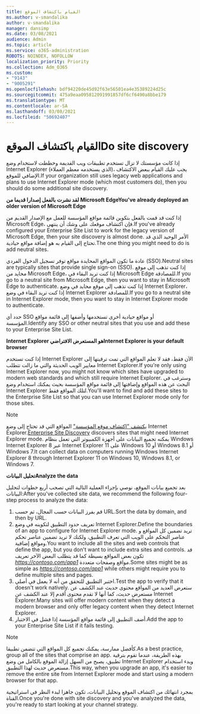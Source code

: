```yaml
---
title: القيام باكتشاف الموقع
ms.author: v-smandalika
author: v-smandalika
manager: dansimp
ms.date: 03/08/2021
audience: Admin
ms.topic: article
ms.service: o365-administration
ROBOTS: NOINDEX, NOFOLLOW
localization_priority: Priority
ms.collection: Adm_O365
ms.custom:
- "9143"
- "9005291"
ms.openlocfilehash: bdf94220de45d92f63e56501ea4e35389224d25c
ms.sourcegitcommit: 475a9eaa095812091991857df6cf6490a8bbe179
ms.translationtype: MT
ms.contentlocale: ar-SA
ms.lasthandoff: 03/08/2021
ms.locfileid: "50692407"
---
```

# <a name="do-site-discovery"></a><span data-ttu-id="59e5b-102">القيام باكتشاف الموقع</span><span class="sxs-lookup"><span data-stu-id="59e5b-102">Do site discovery</span></span>

<span data-ttu-id="59e5b-103">إذا كانت مؤسستك لا تزال تستخدم تطبيقات ويب القديمة وخططت لاستخدام وضع Internet Explorer (الذي يستخدمه معظم العملاء)، يجب عليك القيام ببعض الاكتشاف الإضافي للموقع.</span><span class="sxs-lookup"><span data-stu-id="59e5b-103">If your organization still uses legacy web applications and plans to use Internet Explorer mode (which most customers do), then you should do some additional site discovery.</span></span>

<span data-ttu-id="59e5b-104">**لقد نشرت بالفعل إصدارا قديما من Microsoft Edge**</span><span class="sxs-lookup"><span data-stu-id="59e5b-104">**You've already deployed an older version of Microsoft Edge**</span></span>

<span data-ttu-id="59e5b-105">إذا كنت قد قمت بالفعل بتكوين قائمة مواقع المؤسسة للعمل مع الإصدار القديم من Microsoft Edge، فإن اكتشاف موقعك على وشك أن ينتهى.</span><span class="sxs-lookup"><span data-stu-id="59e5b-105">If you've already configured your Enterprise Site List to work for the legacy version of Microsoft Edge, then your site discovery is almost done.</span></span> <span data-ttu-id="59e5b-106">الأمر الوحيد الذي قد تحتاج إلى القيام به هو إضافة مواقع حيادية.</span><span class="sxs-lookup"><span data-stu-id="59e5b-106">The one thing you might need to do is add neutral sites.</span></span>

<span data-ttu-id="59e5b-107">عادة ما تكون المواقع المحايدة مواقع توفر تسجيل الدخول الفردي (SSO).</span><span class="sxs-lookup"><span data-stu-id="59e5b-107">Neutral sites are typically sites that provide single sign-on (SSO).</span></span> <span data-ttu-id="59e5b-108">إذا كنت تذهب إلى موقع محايد من Microsoft Edge، إذا كنت تريد البقاء في Microsoft Edge للمصادقة.</span><span class="sxs-lookup"><span data-stu-id="59e5b-108">If you go to a neutral site from Microsoft Edge, then you want to stay in Microsoft Edge to authenticate.</span></span> <span data-ttu-id="59e5b-109">إذا كنت تذهب إلى موقع محايد في وضع Internet Explorer، إذا كنت تريد البقاء في وضع Internet Explorer للمصادقة.</span><span class="sxs-lookup"><span data-stu-id="59e5b-109">If you go to a neutral site in Internet Explorer mode, then you want to stay in Internet Explorer mode to authenticate.</span></span>

<span data-ttu-id="59e5b-110">حدد أي SSO أو مواقع حيادية أخرى تستخدمها وأضفها إلى قائمة مواقع المؤسسة.</span><span class="sxs-lookup"><span data-stu-id="59e5b-110">Identify any SSO or other neutral sites that you use and add these to your Enterprise Site List.</span></span>

<span data-ttu-id="59e5b-111">**Internet Explorer هو المستعرض الافتراضي**</span><span class="sxs-lookup"><span data-stu-id="59e5b-111">**Internet Explorer is your default browser**</span></span>

<span data-ttu-id="59e5b-112">إذا كنت تستخدم Internet Explorer الآن فقط، فقد لا تعلم المواقع التي تمت ترقيتها إلى معايير الويب الحديثة والتي ما زالت تتطلب Internet Explorer.</span><span class="sxs-lookup"><span data-stu-id="59e5b-112">If you're only using Internet Explorer now, you might not know which sites have upgraded to modern web standards and which still require Internet Explorer.</span></span> <span data-ttu-id="59e5b-113">وسترغب في البحث عن هذه المواقع وإضافتها إلى قائمة مواقع المؤسسة بحيث يمكنك استخدام وضع Internet Explorer لتلك المواقع فقط.</span><span class="sxs-lookup"><span data-stu-id="59e5b-113">You'll want to find and add these sites to the Enterprise Site List so that you can use Internet Explorer mode only for those sites.</span></span>

> [!NOTE]
> <span data-ttu-id="59e5b-114">[يكتشف "اكتشاف موقع المؤسسة"](https://docs.microsoft.com/internet-explorer/ie11-deploy-guide/collect-data-using-enterprise-site-discovery) المواقع التي قد تحتاج إلى وضع Internet Explorer.</span><span class="sxs-lookup"><span data-stu-id="59e5b-114">[Enterprise Site Discovery](https://docs.microsoft.com/internet-explorer/ie11-deploy-guide/collect-data-using-enterprise-site-discovery) discovers sites that might need Internet Explorer mode.</span></span> <span data-ttu-id="59e5b-115">يمكنه تجميع البيانات على أجهزة الكمبيوتر التي تعمل بنظام Windows Internet Explorer 8 عبر Internet Explorer 11 على Windows 10 أو Windows 8.1 أو Windows 7.</span><span class="sxs-lookup"><span data-stu-id="59e5b-115">It can collect data on computers running Windows Internet Explorer 8 through Internet Explorer 11 on Windows 10, Windows 8.1, or Windows 7.</span></span>

<span data-ttu-id="59e5b-116">**تحليل البيانات**</span><span class="sxs-lookup"><span data-stu-id="59e5b-116">**Analyze the data**</span></span>

<span data-ttu-id="59e5b-117">بعد تجميع بيانات الموقع، نوصي بإجراء العملية التالية التي تصحب أربع خطوات لتحليل البيانات:</span><span class="sxs-lookup"><span data-stu-id="59e5b-117">After you've collected site data, we recommend the following four-step process to analyze the data:</span></span>
1. <span data-ttu-id="59e5b-118">قم بفرز البيانات حسب المجال، ثم حسب URL.</span><span class="sxs-lookup"><span data-stu-id="59e5b-118">Sort the data by domain, and then by URL.</span></span>
2. <span data-ttu-id="59e5b-119">تعريف حدود التطبيق لتكوينه في وضع Internet Explorer.</span><span class="sxs-lookup"><span data-stu-id="59e5b-119">Define the boundaries of an app to configure for Internet Explorer mode.</span></span> <span data-ttu-id="59e5b-120">تريد تضمين كل المواقع و عناصر التحكم على الويب التي تعرف التطبيق، ولكنك لا تريد تضمين عناصر تحكم ومواقع إضافية.</span><span class="sxs-lookup"><span data-stu-id="59e5b-120">You want to include all the sites and web controls that define the app, but you don't want to include extra sites and controls.</span></span> <span data-ttu-id="59e5b-121">قد تكون بعض المواقع بسيطة كما قد يتطلب البعض الآخر تعريف *https://contoso.com/app1* مواقع وصفحات متعددة.</span><span class="sxs-lookup"><span data-stu-id="59e5b-121">Some sites might be as simple as *https://contoso.com/app1* while others might require you to define multiple sites and pages.</span></span>
3. <span data-ttu-id="59e5b-122">اختبر التطبيق للتحقق من أنه لا يعمل في أصلي.</span><span class="sxs-lookup"><span data-stu-id="59e5b-122">Test the app to verify that it doesn't work natively.</span></span> <span data-ttu-id="59e5b-123">ستعرض العديد من المواقع محتوى حديث عند الكشف عن مستعرض حديث، كما أنها لا تقدم محتوى أقدم إلا عند الكشف عن Internet Explorer.</span><span class="sxs-lookup"><span data-stu-id="59e5b-123">Many sites will offer modern content when they detect a modern browser and only offer legacy content when they detect Internet Explorer.</span></span>
4. <span data-ttu-id="59e5b-124">أضف التطبيق إلى قائمة مواقع المؤسسة إذا فشل في الاختبار.</span><span class="sxs-lookup"><span data-stu-id="59e5b-124">Add the app to your Enterprise Site List if it fails testing.</span></span>

> [!NOTE]
> <span data-ttu-id="59e5b-125">كأفضل ممارسة، يمكنك تجميع كل المواقع التي تتضمن تطبيقا.</span><span class="sxs-lookup"><span data-stu-id="59e5b-125">As a best practice, group all of the sites that comprise an app.</span></span> <span data-ttu-id="59e5b-126">بهذه الطريقة، عندما تقوم بترقية تطبيق، يصبح من السهل إزالة الموقع بالكامل من وضع Internet Explorer وبدء استخدام مستعرض حديث لهذا التطبيق.</span><span class="sxs-lookup"><span data-stu-id="59e5b-126">This way, when you upgrade an app, it's easier to remove the entire site from Internet Explorer mode and start using a modern browser for that app.</span></span>

<span data-ttu-id="59e5b-127">بمجرد انتهائك من اكتشاف الموقع وتحليل البيانات، تكون جاهزا لبدء النظر في استراتيجية القناة.</span><span class="sxs-lookup"><span data-stu-id="59e5b-127">Once you're done with site discovery and you've analyzed the data, you're ready to start looking at your channel strategy.</span></span>

